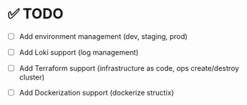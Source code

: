 # ✅ TODO

-   [ ] Add environment management (dev, staging, prod)

-   [ ] Add Loki support (log management)

-   [ ] Add Terraform support (infrastructure as code, ops create/destroy cluster)

-   [ ] Add Dockerization support (dockerize structix)
